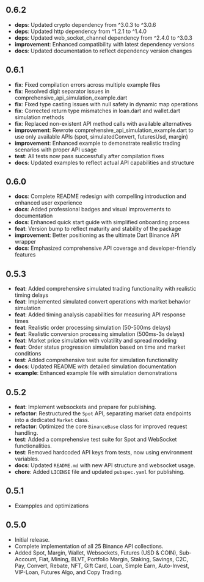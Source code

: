## 0.6.2

- **deps**: Updated crypto dependency from ^3.0.3 to ^3.0.6
- **deps**: Updated http dependency from ^1.2.1 to ^1.4.0  
- **deps**: Updated web_socket_channel dependency from ^2.4.0 to ^3.0.3
- **improvement**: Enhanced compatibility with latest dependency versions
- **docs**: Updated documentation to reflect dependency version changes

## 0.6.1

- **fix**: Fixed compilation errors across multiple example files
- **fix**: Resolved digit separator issues in comprehensive_api_simulation_example.dart
- **fix**: Fixed type casting issues with null safety in dynamic map operations
- **fix**: Corrected return type mismatches in loan.dart and wallet.dart simulation methods
- **fix**: Replaced non-existent API method calls with available alternatives
- **improvement**: Rewrote comprehensive_api_simulation_example.dart to use only available APIs (spot, simulatedConvert, futuresUsd, margin)
- **improvement**: Enhanced example to demonstrate realistic trading scenarios with proper API usage
- **test**: All tests now pass successfully after compilation fixes
- **docs**: Updated examples to reflect actual API capabilities and structure

## 0.6.0

- **docs**: Complete README redesign with compelling introduction and enhanced user experience
- **docs**: Added professional badges and visual improvements to documentation
- **docs**: Enhanced quick start guide with simplified onboarding process
- **feat**: Version bump to reflect maturity and stability of the package
- **improvement**: Better positioning as the ultimate Dart Binance API wrapper
- **docs**: Emphasized comprehensive API coverage and developer-friendly features

## 0.5.3

- **feat**: Added comprehensive simulated trading functionality with realistic timing delays
- **feat**: Implemented simulated convert operations with market behavior simulation
- **feat**: Added timing analysis capabilities for measuring API response times
- **feat**: Realistic order processing simulation (50-500ms delays)
- **feat**: Realistic conversion processing simulation (500ms-3s delays)
- **feat**: Market price simulation with volatility and spread modeling
- **feat**: Order status progression simulation based on time and market conditions
- **test**: Added comprehensive test suite for simulation functionality
- **docs**: Updated README with detailed simulation documentation
- **example**: Enhanced example file with simulation demonstrations

## 0.5.2

- **feat**: Implement websockets and prepare for publishing.
- **refactor**: Restructured the `Spot` API, separating market data endpoints into a dedicated `Market` class.
- **refactor**: Optimized the core `BinanceBase` class for improved request handling.
- **test**: Added a comprehensive test suite for Spot and WebSocket functionalities.
- **test**: Removed hardcoded API keys from tests, now using environment variables.
- **docs**: Updated `README.md` with new API structure and websocket usage.
- **chore**: Added `LICENSE` file and updated `pubspec.yaml` for publishing.

## 0.5.1
- Exampples and optimizations

## 0.5.0
-   Initial release.
-   Complete implementation of all 25 Binance API collections.
-   Added Spot, Margin, Wallet, Websockets, Futures (USD & COIN), Sub-Account, Fiat, Mining, BLVT, Portfolio Margin, Staking, Savings, C2C, Pay, Convert, Rebate, NFT, Gift Card, Loan, Simple Earn, Auto-Invest, VIP-Loan, Futures Algo, and Copy Trading.